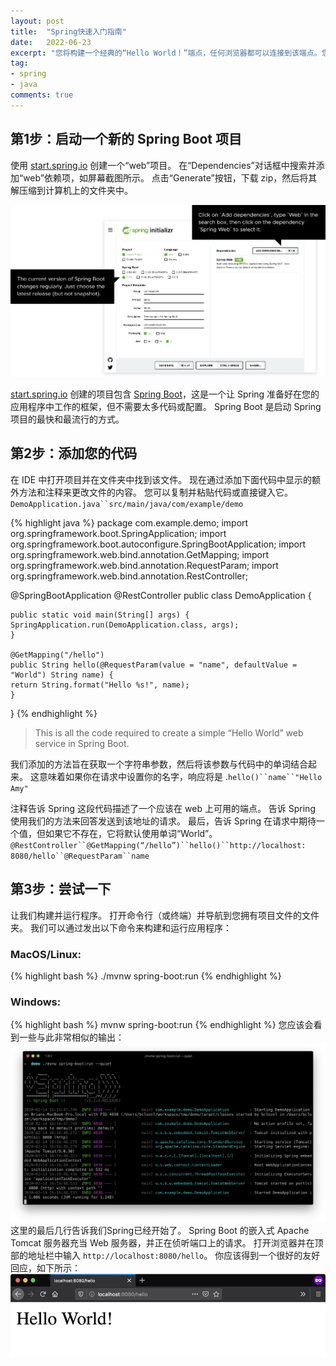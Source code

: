 ```yaml
---
layout: post
title:  "Spring快速入门指南"
date:   2022-06-23
excerpt: "您将构建一个经典的“Hello World！”端点，任何浏览器都可以连接到该端点。您甚至可以告诉它您的姓名，它将以更友好的方式做出回应。"
tag:
- spring 
- java
comments: true
---
```

## 第1步：启动一个新的 Spring Boot 项目

使用 [start.spring.io](https://start.spring.io/) 创建一个“web”项目。 在“Dependencies”对话框中搜索并添加“web”依赖项，如屏幕截图所示。 点击“Generate”按钮，下载 zip，然后将其解压缩到计算机上的文件夹中。

![](../assets/img/post/quick-img-1-12bfde9c5c280b1940d85dee3d81772d.png)

[start.spring.io](https://start.spring.io/) 创建的项目包含 [Spring Boot](https://spring.io/projects/spring-boot)，这是一个让 Spring 准备好在您的应用程序中工作的框架，但不需要太多代码或配置。 Spring Boot 是启动 Spring 项目的最快和最流行的方式。

## 第2步：添加您的代码

在 IDE 中打开项目并在文件夹中找到该文件。 现在通过添加下面代码中显示的额外方法和注释来更改文件的内容。 您可以复制并粘贴代码或直接键入它。`DemoApplication.java``src/main/java/com/example/demo`

{% highlight java %}
package com.example.demo;
import org.springframework.boot.SpringApplication;
import org.springframework.boot.autoconfigure.SpringBootApplication;
import org.springframework.web.bind.annotation.GetMapping;
import org.springframework.web.bind.annotation.RequestParam;
import org.springframework.web.bind.annotation.RestController;

@SpringBootApplication
@RestController
public class DemoApplication {

    
    public static void main(String[] args) {
    SpringApplication.run(DemoApplication.class, args);
    }
    
    @GetMapping("/hello")
    public String hello(@RequestParam(value = "name", defaultValue = "World") String name) {
    return String.format("Hello %s!", name);
    }

}
{% endhighlight %}
>This is all the code required to create a simple “Hello World” web service in Spring Boot.

我们添加的方法旨在获取一个字符串参数，然后将该参数与代码中的单词结合起来。 这意味着如果你在请求中设置你的名字，响应将是 .`hello()``name``"Hello Amy"`

注释告诉 Spring 这段代码描述了一个应该在 web 上可用的端点。 告诉 Spring 使用我们的方法来回答发送到该地址的请求。 最后，告诉 Spring 在请求中期待一个值，但如果它不存在，它将默认使用单词“World”。`@RestController``@GetMapping(“/hello”)``hello()``http://localhost: 8080/hello``@RequestParam``name`

## 第3步：尝试一下

让我们构建并运行程序。 打开命令行（或终端）并导航到您拥有项目文件的文件夹。 我们可以通过发出以下命令来构建和运行应用程序：

### MacOS/Linux:
{% highlight bash %}
./mvnw spring-boot:run
{% endhighlight %}

### Windows:
{% highlight bash %}
mvnw spring-boot:run
{% endhighlight %}
您应该会看到一些与此非常相似的输出：
![](../assets/img/post/quick-img2-ac5ae88c60ffaa062234a580f9f1abc3.png)
这里的最后几行告诉我们Spring已经开始了。 Spring Boot 的嵌入式 Apache Tomcat 服务器充当 Web 服务器，并正在侦听端口上的请求。 打开浏览器并在顶部的地址栏中输入 `http://localhost:8080/hello`。 你应该得到一个很好的友好回应，如下所示：
![](../assets/img/post/quick-img3-afa0a1fe446db8e3c8c7a8d9ca532d23.png)